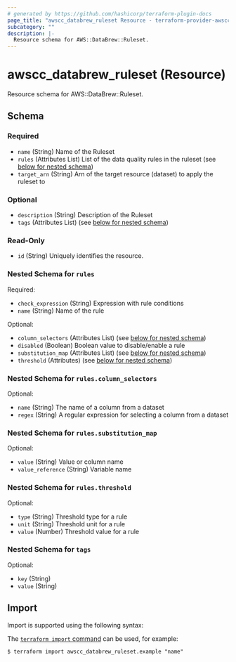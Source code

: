 ```yaml
---
# generated by https://github.com/hashicorp/terraform-plugin-docs
page_title: "awscc_databrew_ruleset Resource - terraform-provider-awscc"
subcategory: ""
description: |-
  Resource schema for AWS::DataBrew::Ruleset.
---
```


# awscc_databrew_ruleset (Resource)

Resource schema for AWS::DataBrew::Ruleset.



<!-- schema generated by tfplugindocs -->
## Schema

### Required

- `name` (String) Name of the Ruleset
- `rules` (Attributes List) List of the data quality rules in the ruleset (see [below for nested schema](#nestedatt--rules))
- `target_arn` (String) Arn of the target resource (dataset) to apply the ruleset to

### Optional

- `description` (String) Description of the Ruleset
- `tags` (Attributes List) (see [below for nested schema](#nestedatt--tags))

### Read-Only

- `id` (String) Uniquely identifies the resource.

<a id="nestedatt--rules"></a>
### Nested Schema for `rules`

Required:

- `check_expression` (String) Expression with rule conditions
- `name` (String) Name of the rule

Optional:

- `column_selectors` (Attributes List) (see [below for nested schema](#nestedatt--rules--column_selectors))
- `disabled` (Boolean) Boolean value to disable/enable a rule
- `substitution_map` (Attributes List) (see [below for nested schema](#nestedatt--rules--substitution_map))
- `threshold` (Attributes) (see [below for nested schema](#nestedatt--rules--threshold))

<a id="nestedatt--rules--column_selectors"></a>
### Nested Schema for `rules.column_selectors`

Optional:

- `name` (String) The name of a column from a dataset
- `regex` (String) A regular expression for selecting a column from a dataset


<a id="nestedatt--rules--substitution_map"></a>
### Nested Schema for `rules.substitution_map`

Optional:

- `value` (String) Value or column name
- `value_reference` (String) Variable name


<a id="nestedatt--rules--threshold"></a>
### Nested Schema for `rules.threshold`

Optional:

- `type` (String) Threshold type for a rule
- `unit` (String) Threshold unit for a rule
- `value` (Number) Threshold value for a rule



<a id="nestedatt--tags"></a>
### Nested Schema for `tags`

Optional:

- `key` (String)
- `value` (String)

## Import

Import is supported using the following syntax:

The [`terraform import` command](https://developer.hashicorp.com/terraform/cli/commands/import) can be used, for example:

```shell
$ terraform import awscc_databrew_ruleset.example "name"
```
